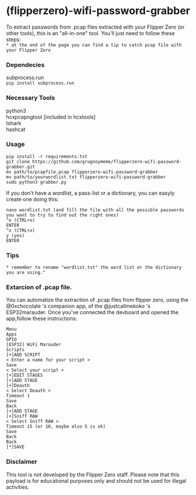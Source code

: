 # (flipperzero)-wifi-password-grabber

To extract passwords from .pcap files extracted with your Flipper Zero (or other tools), this is an "all-in-one" tool. 
You'll just need to follow these steps:       
`* at the end of the page you can find a tip to catch pcap file with your Flipper Zero`

### Dependecies     
subprocess.run   
`pip install subprocess.run`

### Necessary Tools
python3   
hcxpcapngtool [included in hcxtools]    
tshark            
hashcat   

### Usage 
```
pip install -r requirements.txt
git clone https://github.com/grugnoymeme/flipperzero-wifi-password-grabber.git
mv path/to/pcapfile.pcap flipperzero-wifi-password-grabber
mv path/to/yourwordlist.txt flipperzero-wifi-password-grabber
sudo python3 grabber.py
```
If you don't have a wordlist, a pass-list or a dictionary, you can easyly create one doing this:
```
nano wordlist.txt (and fill the file with all the possible passwords you want to try to find out the right ones)
^o (CTRL+o)
ENTER
^x (CTRL+x)
y (yes)
ENTER
```
### Tips
`* remember to rename "wordlist.txt" the word list or the dictionary you are using."`

### Extarcion of .pcap file.  
You can automatize the extraction of .pcap files from flipper zero, using the @0xchocolate 's companion app, of the @justcallmekoko 's ESP32marauder.
Once you've connected the devboard and opened the app,follow these instructions:    
```
Menu    
Apps    
GPIO    
[ESP32] WiFi Marauder    
Scripts
[+]ADD SCRIPT
< Enter a name for your script >
Save
< Select your script >
[+]EDIT STAGES
[+]ADD STAGE
[+]Deauth
< Select Deauth >
Timeout 1
Save
Back
[+]ADD STAGE
[+]Sniff RAW
< Select Sniff RAW >
Timeout 15 (or 10, maybe also 5 is ok)
Save
Back
Back
[*]SAVE
```

### Disclaimer
This tool is not developed by the Flipper Zero staff.
Please note that this payload is for educational purposes only and should not be used for illegal activities.
